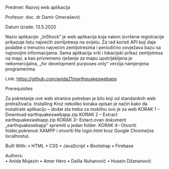 Predmet:
Razvoj web aplikacija

Profesor:
doc. dr Damir Omerašević

Datum izrade:
13.5.2020

Naziv aplikacije:
„InShock“ je web aplikacija koja nakon izvršene registracije prikazuje listu najvećih zemljotresa na svijetu. Za rad koristi API koji daje podatke o trenutno najvećim zemljotresima i periodično osvježava bazu sa najnovijim informacijama. Sama aplikacija vrši i lokacijski prikaz zemljotresa na mapi, a kao privremeno rješenje za mapu upotrijebljena je nekomercijalna, „for development purposes only“  verzija namjenjena programerima. 

Link:
https://github.com/anida21/earthquakeswebapp

Prerequisites 

Za pokretanje ove web stranice potreban je bilo koji od standardnih web pretraživača.
Installing
Kroz nekoliko koraka opisan je način kako da instalirate aplikaciju – dodat sta treba za mobilnu ovo je za web 
KORAK 1 – Download earthquakeswebapp.zip
KORAK 2 – Extract earthquakeswebapp.zip
KORAK 3– Extact.ovan dokument „earthquakesebapp“ spremiti u jedan folder.
KORAK 4– Otvoriti folder,pokrenuti XAMPP i otvoriti file login.html kroz Google Chrome(na localhostu).

Built With:
•	HTML
•	CSS
•	JavaScript
•	Bootstrap
•	Firebase

Authors:	 
•	Anida Mujezin
•	Amer Hero
•	Dalila Nuhanović
•	Husein Džananović
